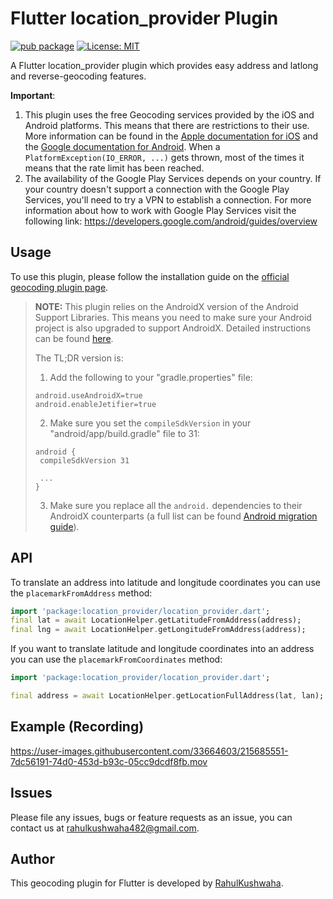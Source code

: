 # Flutter location_provider Plugin

[![pub package](https://img.shields.io/pub/v/geocoding.svg)](https://pub.dartlang.org/packages/geocoding)
[![License: MIT](https://img.shields.io/badge/license-MIT-blue.svg)](https://opensource.org/licenses/MIT)

A Flutter location_provider plugin which provides easy address and latlong and reverse-geocoding features.

**Important**:

1. This plugin uses the free Geocoding services provided by the iOS and Android platforms. This means that there are restrictions to their use. More information can be found in the [Apple documentation for iOS](https://developer.apple.com/documentation/corelocation/clgeocoder) and the [Google documentation for Android](https://developer.android.com/reference/android/location/Geocoder).
   When a `PlatformException(IO_ERROR, ...)` gets thrown, most of the times it means that the rate limit has been reached.
2. The availability of the Google Play Services depends on your country. If your country doesn't support a connection with the Google Play Services, you'll need to try a VPN to establish a connection. For more information about how to work with Google Play Services visit the following link: https://developers.google.com/android/guides/overview

## Usage

To use this plugin, please follow the installation guide on the [official geocoding plugin page](https://pub.dev/packages/geocoding/install).

> **NOTE:** This plugin relies on the AndroidX version of the Android Support Libraries. This means you need to make sure your Android project is also upgraded to support AndroidX. Detailed instructions can be found [here](https://flutter.dev/docs/development/packages-and-plugins/androidx-compatibility).
>
>The TL;DR version is:
>
>1. Add the following to your "gradle.properties" file:
>
>```
>android.useAndroidX=true
>android.enableJetifier=true
>```
>2. Make sure you set the `compileSdkVersion` in your "android/app/build.gradle" file to 31:
>
>```
>android {
>  compileSdkVersion 31
>
>  ...
>}
>```
>3. Make sure you replace all the `android.` dependencies to their AndroidX counterparts (a full list can be found [Android migration guide](https://developer.android.com/jetpack/androidx/migrate)).

## API

To translate an address into latitude and longitude coordinates you can use the `placemarkFromAddress` method:

``` dart
import 'package:location_provider/location_provider.dart';
final lat = await LocationHelper.getLatitudeFromAddress(address);
final lng = await LocationHelper.getLongitudeFromAddress(address);
```

If you want to translate latitude and longitude coordinates into an address you can use the `placemarkFromCoordinates` method:

``` dart
import 'package:location_provider/location_provider.dart';

final address = await LocationHelper.getLocationFullAddress(lat, lan);
```
## Example (Recording)

https://user-images.githubusercontent.com/33664603/215685551-7dc56191-74d0-453d-b93c-05cc9dcdf8fb.mov

## Issues

Please file any issues, bugs or feature requests as an issue, you can contact us at <rahulkushwaha482@gmail.com>.

## Author

This geocoding plugin for Flutter is developed by [RahulKushwaha](https://in.linkedin.com/in/rahulkushwaha482).
